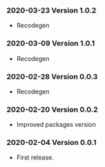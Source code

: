 ### 2020-03-23 Version 1.0.2
* Recodegen

### 2020-03-09 Version 1.0.1
* Recodegen

### 2020-02-28 Version 0.0.3
* Recodegen

### 2020-02-20 Version 0.0.2
* Improved packages version

### 2020-02-04 Version 0.0.1
* First release.